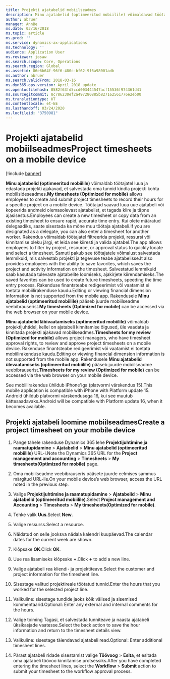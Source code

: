 ```yaml
---
title: Projekti ajatabelid mobiilseadmes
description: Minu ajatabelid (optimeeritud mobiilile) võimaldavad töötajatel luua ja edastada projekti ajakavad, et salvestada oma tunnid kindla projekti kohta mobiilsideseadmes.
author: abruer
manager: AnnBe
ms.date: 03/16/2018
ms.topic: article
ms.prod: ''
ms.service: dynamics-ax-applications
ms.technology: ''
audience: Application User
ms.reviewer: josaw
ms.search.scope: Core, Operations
ms.search.region: Global
ms.assetid: 86e6b64f-96f6-480c-bf62-9f6a98001adb
ms.author: abruer
ms.search.validFrom: 2018-03-16
ms.dyn365.ops.version: April 2018 update
ms.openlocfilehash: 0582f63fd5ccd003444547acf15536f974361d41
ms.sourcegitcommit: 8c786230ef2a497280885b827162561776e2eb00
ms.translationtype: HT
ms.contentlocale: et-EE
ms.lasthandoff: 03/24/2020
ms.locfileid: "3750981"
---
```

# <a name="project-timesheets-on-a-mobile-device"></a><span data-ttu-id="5ddeb-103">Projekti ajatabelid mobiilseadmes</span><span class="sxs-lookup"><span data-stu-id="5ddeb-103">Project timesheets on a mobile device</span></span>

[!include [banner](../includes/banner.md)]

<span data-ttu-id="5ddeb-104">**Minu ajatabelid (optimeeritud mobiilile)** võimaldab töötajatel luua ja edastada projekti ajakavad, et salvestada oma tunnid kindla projekti kohta mobiilsideseadmes.</span><span class="sxs-lookup"><span data-stu-id="5ddeb-104">**My timesheets (Optimized for mobile)** allows employees to create and submit project timesheets to record their hours for a specific project on a mobile device.</span></span> <span data-ttu-id="5ddeb-105">Töötajad saavad luua uue ajatabeli või kopeerida andmeid olemasolevast ajatabelist, et tagada kiire ja täpne ajasisestus.</span><span class="sxs-lookup"><span data-stu-id="5ddeb-105">Employees can create a new timesheet or copy data from an existing timesheet to ensure rapid, accurate time entry.</span></span> <span data-ttu-id="5ddeb-106">Kui olete määratud delegaadiks, saate sisestada ka mõne muu töötaja ajatabeli.</span><span class="sxs-lookup"><span data-stu-id="5ddeb-106">If you are designated as a delegate, you can also enter a timesheet for another worker.</span></span> <span data-ttu-id="5ddeb-107">Rakendus võimaldab töötajatel filtreerida projekti, ressursi või kinnitamise oleku järgi, et leida see kiiresti ja valida ajatabel.</span><span class="sxs-lookup"><span data-stu-id="5ddeb-107">The app allows employees to filter by project, resource, or approval status to quickly locate and select a timesheet.</span></span> <span data-ttu-id="5ddeb-108">Samuti pakub see töötajatele võimalust salvestada lemmikuid, mis salvestab projekti ja tegevuse teabe ajatabelisse.</span><span class="sxs-lookup"><span data-stu-id="5ddeb-108">It also provides employees with the ability to save favorites, which saves the project and activity information on the timesheet.</span></span> <span data-ttu-id="5ddeb-109">Salvestatud lemmikuid saab kasutada tulevaste ajatabelite loomiseks, ajakirjete kiirendamiseks.</span><span class="sxs-lookup"><span data-stu-id="5ddeb-109">The saved favorites can be used to create future timesheets, speeding the time entry process.</span></span> <span data-ttu-id="5ddeb-110">Rakenduse finantsteabe redigeerimist või vaatamist ei toetata mobiilirakenduse kaudu.</span><span class="sxs-lookup"><span data-stu-id="5ddeb-110">Editing or viewing financial dimension information is not supported from the mobile app.</span></span> <span data-ttu-id="5ddeb-111">Rakendusele **Minu ajatabelid (optimeeritud mobiilile)** pääseb juurde mobiilseadme veebibrauserist.</span><span class="sxs-lookup"><span data-stu-id="5ddeb-111">**My timesheets (Optimized for mobile)** can be accessed via the web browser on your mobile device.</span></span>

<span data-ttu-id="5ddeb-112">**Minu ajatabelid läbivaatamiseks (optimeeritud mobiilile)** võimaldab projektijuhtidel, kellel on ajatabeli kinnitamise õigused, üle vaadata ja kinnitada projekti ajakavad mobiilseadmes.</span><span class="sxs-lookup"><span data-stu-id="5ddeb-112">**Timesheets for my review (Optimized for mobile)** allows project managers, who have timesheet approval rights, to review and approve project timesheets on a mobile device.</span></span> <span data-ttu-id="5ddeb-113">Rakenduse finantsteabe redigeerimist või vaatamist ei toetata mobiilirakenduse kaudu.</span><span class="sxs-lookup"><span data-stu-id="5ddeb-113">Editing or viewing financial dimension information is not supported from the mobile app.</span></span> <span data-ttu-id="5ddeb-114">Rakendusele **Minu ajatabelid ülevaatamiseks (optimeeritud mobiilile)** pääseb juurde mobiilseadme veebibrauserist.</span><span class="sxs-lookup"><span data-stu-id="5ddeb-114">**Timesheets for my review (Optimized for mobile)** can be accessed via the web browser on your mobile device.</span></span>

<span data-ttu-id="5ddeb-115">See mobiilirakendus ühildub iPhone'iga (platvormi värskendus 15).</span><span class="sxs-lookup"><span data-stu-id="5ddeb-115">This mobile application is compatible with iPhone with Platform update 15.</span></span>
<span data-ttu-id="5ddeb-116">Android ühildub platvormi värskendusega 16, kui see muutub kättesaadavaks.</span><span class="sxs-lookup"><span data-stu-id="5ddeb-116">Android will be compatible with Platform update 16, when it becomes available.</span></span>

## <a name="create-a-project-timesheet-on-your-mobile-device"></a><span data-ttu-id="5ddeb-117">Projekti ajatabeli loomine mobiilseadmes</span><span class="sxs-lookup"><span data-stu-id="5ddeb-117">Create a project timesheet on your mobile device</span></span>

1.  <span data-ttu-id="5ddeb-118">Pange tähele rakenduse Dynamics 365 lehe **Projektijuhtimine ja raamatupidamine** \> **Ajatabelid** \> **Minu ajatabelid (optimeeritud mobiilile)** URL-i.</span><span class="sxs-lookup"><span data-stu-id="5ddeb-118">Note the Dynamics 365 URL for the **Project management and accounting** \> **Timesheets** \> **My timesheets(Optimized for mobile)** page.</span></span>

2.  <span data-ttu-id="5ddeb-119">Oma mobiilseadme veebibrauseris pääsete juurde eelmises sammus märgitud URL-ile.</span><span class="sxs-lookup"><span data-stu-id="5ddeb-119">On your mobile device’s web browser, access the URL noted in the previous step.</span></span>
 
3.  <span data-ttu-id="5ddeb-120">Valige **Projektijuhtimine ja raamatupidamine** \> **Ajatabelid** \> **Minu ajatabelid (optimeeritud mobiilile)**.</span><span class="sxs-lookup"><span data-stu-id="5ddeb-120">Select **Project management and Accounting** \> **Timesheets** \> **My timesheets(Optimized for mobile)**.</span></span>

4.  <span data-ttu-id="5ddeb-121">Tehke valik **Uus**.</span><span class="sxs-lookup"><span data-stu-id="5ddeb-121">Select **New**.</span></span>

5.  <span data-ttu-id="5ddeb-122">Valige ressurss.</span><span class="sxs-lookup"><span data-stu-id="5ddeb-122">Select a resource.</span></span>

6.  <span data-ttu-id="5ddeb-123">Näidatud on selle jooksva nädala kalendri kuupäevad.</span><span class="sxs-lookup"><span data-stu-id="5ddeb-123">The calendar dates for the current week are shown.</span></span>

7.  <span data-ttu-id="5ddeb-124">Klõpsake **OK**.</span><span class="sxs-lookup"><span data-stu-id="5ddeb-124">Click **OK**.</span></span>

8.  <span data-ttu-id="5ddeb-125">Uue rea lisamiseks klõpsake **+**.</span><span class="sxs-lookup"><span data-stu-id="5ddeb-125">Click **+** to add a new line.</span></span>

9.  <span data-ttu-id="5ddeb-126">Valige ajatabeli rea kliendi- ja projektiteave.</span><span class="sxs-lookup"><span data-stu-id="5ddeb-126">Select the customer and project information for the timesheet line.</span></span>

10. <span data-ttu-id="5ddeb-127">Sisestage valitud projektireale töötatud tunnid.</span><span class="sxs-lookup"><span data-stu-id="5ddeb-127">Enter the hours that you worked for the selected project line.</span></span>

11. <span data-ttu-id="5ddeb-128">Valikuline: sisestage tundide jaoks kõik välised ja sisemised kommentaarid.</span><span class="sxs-lookup"><span data-stu-id="5ddeb-128">Optional: Enter any external and internal comments for the hours.</span></span>

12. <span data-ttu-id="5ddeb-129">Valige toiming Tagasi, et salvestada tunniteave ja naasta ajatabeli üksikasjade vaatesse.</span><span class="sxs-lookup"><span data-stu-id="5ddeb-129">Select the back action to save the hour information and return to the timesheet details view.</span></span>

13. <span data-ttu-id="5ddeb-130">Valikuline: sisestage täiendavad ajatabeli read.</span><span class="sxs-lookup"><span data-stu-id="5ddeb-130">Optional: Enter additional timesheet lines.</span></span>

14. <span data-ttu-id="5ddeb-131">Pärast ajatabeli ridade sisestamist valige **Töövoog** \> **Esita**, et esitada oma ajatabeli töövoo kinnitamise protsessiks.</span><span class="sxs-lookup"><span data-stu-id="5ddeb-131">After you have completed entering the timesheet lines, select the **Workflow** \> **Submit** action to submit your timesheet to the workflow approval process.</span></span>
